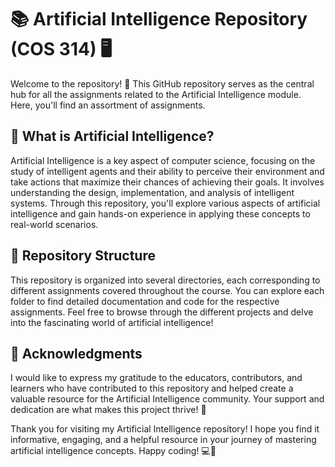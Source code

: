 # 📚 Artificial Intelligence Repository (COS 314) 🖥️

Welcome to the repository! 🎉 This GitHub repository serves as the central hub for all the assignments related to the Artificial Intelligence module. Here, you'll find an assortment of assignments.

## 📝 What is Artificial Intelligence?

Artificial Intelligence is a key aspect of computer science, focusing on the study of intelligent agents and their ability to perceive their environment and take actions that maximize their chances of achieving their goals. It involves understanding the design, implementation, and analysis of intelligent systems. Through this repository, you'll explore various aspects of artificial intelligence and gain hands-on experience in applying these concepts to real-world scenarios.

## 📁 Repository Structure

This repository is organized into several directories, each corresponding to different assignments covered throughout the course. You can explore each folder to find detailed documentation and code for the respective assignments. Feel free to browse through the different projects and delve into the fascinating world of artificial intelligence!

## 🙏 Acknowledgments

I would like to express my gratitude to the educators, contributors, and learners who have contributed to this repository and helped create a valuable resource for the Artificial Intelligence community. Your support and dedication are what makes this project thrive! 🙌

Thank you for visiting my Artificial Intelligence repository! I hope you find it informative, engaging, and a helpful resource in your journey of mastering artificial intelligence concepts. Happy coding! 💻🚀
